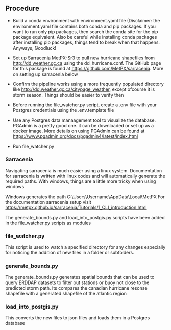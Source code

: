 ## Procedure

- Build a conda environment with environment.yaml file 
(Disclaimer: the environment.yaml file contains both conda and pip packages. If you 
want to run only pip packages, then search the conda site for the pip package 
equivalent. Also be careful while installing conda packages after installing pip
 packages, things tend to break when that happens. Anyways, Goodluck!

- Set up Sarracenia MetPX-Sr3 to pull new hurricane shapefiles from  http://dd.weather.gc.ca
using the dd_hurricane.conf. The GitHub page for this package is found at https://github.com/MetPX/sarracenia.
More on setting up sarracenia below 

- Confirm the pipeline works using a more frequently populated directory like
http://dd.weather.gc.ca/citypage_weather, except ofcourse it is storm season. 
Things should be easier to verify then

- Before running the file_watcher.py script, create a .env file with your Postgres
credentials using the .env.template file

- Use any Postgres data manaagement tool to visualize the database. PGAdmin is a
pretty good one. it can be downloaded or set up as a docker image. More details on 
using PGAdmin can be found at https://www.pgadmin.org/docs/pgadmin4/latest/index.html


- Run file_watcher.py



### Sarracenia

Navigating sarracenia is much easier using a linux system. Documentation for
sarracenia is written with linux codes and will automatically generate the 
required paths. 
With windows, things are a little more tricky when using windows

Windows generates the path C:\Users\Username\AppData\Local\MetPX
For the documentation sarracenia setup visit  https://metpx.github.io/sarracenia/Tutorials/1_CLI_introduction.html

The generate_bounds.py and load_into_postgis.py scripts have been added in the
file_watcher.py scripts as modules

### file_watcher.py
This script is used to watch a specified directory for any changes especially
for noticing the addition of new files in a folder or subfolders.

### generate_bounds.py
The generate_bounds.py generates spatial bounds that can be used to query ERDDAP
datasets to filter out stations or buoy not close to the predicted storm path.
Its compares the canadian hurricane resonse shapefile with a generated shapefile
of the atlantic region

### load_into_postgis.py
This converts the new files to json files and loads them in a Postgres database
